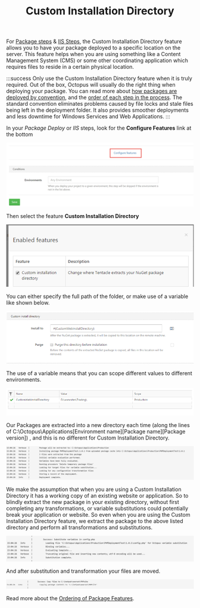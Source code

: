 ﻿---
title: Custom Installation Directory
position: 5
---


For [Package steps](http://docs.octopusdeploy.com/display/OD/Deploying+packages) & [IIS Steps](http://docs.octopusdeploy.com/display/OD/IIS+Websites+and+Application+Pools), the Custom Installation Directory feature allows you to have your package deployed to a specific location on the server. This feature helps when you are using something like a Content Management System (CMS) or some other coordinating application which requires files to reside in a certain physical location.

:::success
Only use the Custom Installation Directory feature when it is truly required. Out of the box, Octopus will usually do the right thing when deploying your package. You can read more about [how packages are deployed by convention](/docs/home/deploying-applications/deploying-packages.md), and the [order of each step in the process](/docs/home/reference/package-deployment-feature-ordering.md). The standard convention eliminates problems caused by file locks and stale files being left in the deployment folder. It also provides smoother deployments and less downtime for Windows Services and Web Applications.
:::





In your *Package Deploy* or *IIS* steps, look for the **Configure Features** link at the bottom


![](/docs/images/3048085/5865882.jpg)


Then select the feature **Custom Installation Directory**


![](/docs/images/3048085/3277679.png)


You can either specify the full path of the folder, or make use of a variable like shown below.


![](/docs/images/3048085/3277678.png)


The use of a variable means that you can scope different values to different environments.


![](/docs/images/3048085/3277677.png)


Our Packages are extracted into a new directory each time (along the lines of C:\Octopus\Applications\[Environment name]\[Package name]\[Package version]\) , and this is no different for Custom Installation Directory.


![](/docs/images/3048085/3277682.png)


We make the assumption that when you are using a Custom Installation Directory it has a working copy of an existing website or application. So to blindly extract the new package in your existing directory, without first completing any transformations, or variable substitutions could potentially break your application or website. So even when you are using the Custom Installation Directory feature, we extract the package to the above listed directory and perform all transformations and substitutions.


![](/docs/images/3048085/3277681.png)


And after substitution and transformation your files are moved.


![](/docs/images/3048085/3277680.png)


Read more about the [Ordering of Package Features](/docs/home/reference/package-deployment-feature-ordering.md).
